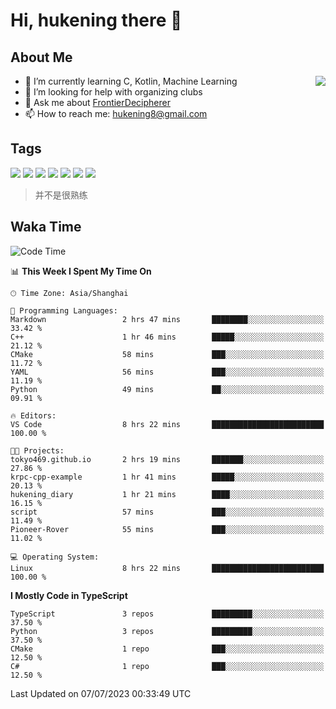 # Hi, hukening there 👋

## About Me

<a href="#">
  <img align="right" src="https://github-readme-stats-git-masterrstaa-rickstaa.vercel.app/api?username=Tokyo469&count_private=true&show_icons=true&bg_color=15,f2f7fd,E0EAFC" />
</a>

- 🌱 I’m currently learning C, Kotlin, Machine Learning
- 🤔 I’m looking for help with organizing clubs
- 💬 Ask me about [FrontierDecipherer](https://github.com/FrontierDecipherer)
- 📫 How to reach me: hukening8@gmail.com

## Tags

![](https://img.shields.io/badge/-Python-3e74a2?style=flat-square&logo=Python&logoColor=fff)
![](https://img.shields.io/badge/-C++-00579c?style=flat-square&logo=cplusplus&logoColor=fff)
![](https://img.shields.io/badge/-Node.js-339933?style=flat-square&logo=Node.js&logoColor=fff)
![](https://img.shields.io/badge/-React-2d98ce?style=flat-square&logo=React&logoColor=fff)
![](https://img.shields.io/badge/-Linux-000000?style=flat-square&logo=Linux&logoColor=fff)
![](https://img.shields.io/badge/-MySQL-4479A1?style=flat-square&logo=MySQL&logoColor=fff)
![](https://img.shields.io/badge/-MongoDB-47A248?style=flat-square&logo=MongoDB&logoColor=fff)

> 并不是很熟练

## Waka Time

<!--START_SECTION:waka-->
![Code Time](http://img.shields.io/badge/Code%20Time-283%20hrs%2030%20mins-blue)

📊 **This Week I Spent My Time On** 

```text
🕑︎ Time Zone: Asia/Shanghai

💬 Programming Languages: 
Markdown                 2 hrs 47 mins       ████████░░░░░░░░░░░░░░░░░   33.42 % 
C++                      1 hr 46 mins        █████░░░░░░░░░░░░░░░░░░░░   21.12 % 
CMake                    58 mins             ███░░░░░░░░░░░░░░░░░░░░░░   11.72 % 
YAML                     56 mins             ███░░░░░░░░░░░░░░░░░░░░░░   11.19 % 
Python                   49 mins             ██░░░░░░░░░░░░░░░░░░░░░░░   09.91 % 

🔥 Editors: 
VS Code                  8 hrs 22 mins       █████████████████████████   100.00 % 

🐱‍💻 Projects: 
tokyo469.github.io       2 hrs 19 mins       ███████░░░░░░░░░░░░░░░░░░   27.86 % 
krpc-cpp-example         1 hr 41 mins        █████░░░░░░░░░░░░░░░░░░░░   20.13 % 
hukening_diary           1 hr 21 mins        ████░░░░░░░░░░░░░░░░░░░░░   16.15 % 
script                   57 mins             ███░░░░░░░░░░░░░░░░░░░░░░   11.49 % 
Pioneer-Rover            55 mins             ███░░░░░░░░░░░░░░░░░░░░░░   11.02 % 

💻 Operating System: 
Linux                    8 hrs 22 mins       █████████████████████████   100.00 % 
```

**I Mostly Code in TypeScript** 

```text
TypeScript               3 repos             █████████░░░░░░░░░░░░░░░░   37.50 % 
Python                   3 repos             █████████░░░░░░░░░░░░░░░░   37.50 % 
CMake                    1 repo              ███░░░░░░░░░░░░░░░░░░░░░░   12.50 % 
C#                       1 repo              ███░░░░░░░░░░░░░░░░░░░░░░   12.50 % 
```




 Last Updated on 07/07/2023 00:33:49 UTC
<!--END_SECTION:waka-->
